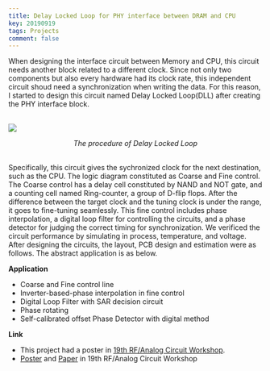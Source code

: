 ```yaml
---
title: Delay Locked Loop for PHY interface between DRAM and CPU
key: 20190919
tags: Projects
comment: false
---
```

When designing the interface circuit between Memory and CPU, this circuit needs another block related to a different clock. Since not only two components but also every hardware had its clock rate, this independent circuit shoud need a synchronization when writing the data. For this reason, I started to design this circuit named Delay Locked Loop(DLL) after creating the PHY interface block.
<br><br>
<!-- {% include image.html 
url="/assets/images/project/dll-procedure.png" 
custom__conf="projects__img__center"
%} -->
<p>
    <img src="/assets/images/project/dll-procedure.png"> 
    <p align="center">
    <em> The procedure of Delay Locked Loop </em>
    </p>
</p>
<br>
Specifically, this circuit gives the sychronized clock for the next destination, such as the CPU. The logic diagram constituted as Coarse and Fine control. The Coarse control has a delay cell constituted by NAND and NOT gate, and a counting cell named Ring-counter, a group of D-flip flops. After the difference between the target clock and the tuning clock is under the range, it goes to fine-tuning seamlessly. This fine control includes phase interpolation, a digital loop filter for controlling the circuits, and a phase detector for judging the correct timing for synchronization. We verificed the circuit performance by simulating in process, temperature, and voltage. After designing the circuits, the layout, PCB design and estimation were as follows. The abstract application is as below.

**Application**
- Coarse and Fine control line
- Inverter-based-phase interpolation in fine control
- Digital Loop Filter with SAR decision circuit
- Phase rotating
- Self-calibrated offset Phase Detector with digital method

**Link**
- This project had a poster in <a href="https://www.theieie.org/board/?_0000_method=view&ncode=a002&num=1405">19th RF/Analog Circuit Workshop</a>.
- <a href="{% link assets/pdf/project/2019_19th_RF_analog-circuit_RFIC_poster.pdf %}">Poster</a> and <a href="{% link assets/pdf/project/2019_19th_RF_analog-circuit_RFIC_paper.pdf %}">Paper</a> in 19th RF/Analog Circuit Workshop